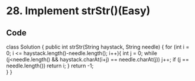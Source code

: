 # 28. Implement strStr()(Easy)
## Code
class Solution {
    public int strStr(String haystack, String needle) {
        for (int i = 0; i <= haystack.length()-needle.length(); i++){
            int j = 0;
            while (j<needle.length() && haystack.charAt(i+j) == needle.charAt(j)) j++;
            if (j == needle.length()) return i;
        }
        return -1;       
    }
}
